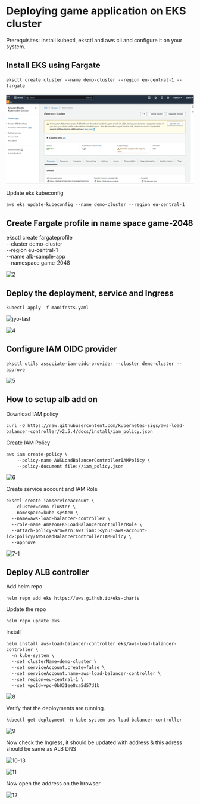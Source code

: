 # Deploying game application on EKS cluster

Prerequisites: Install kubectl, eksctl and aws cli and configure it on your system.

## Install EKS using Fargate

```
eksctl create cluster --name demo-cluster --region eu-central-1 --fargate
```

![alt text](1.png)

Update eks kubeconfig 
```
aws eks update-kubeconfig --name demo-cluster --region eu-central-1
```
## Create Fargate profile in name space game-2048

eksctl create fargateprofile \
    --cluster demo-cluster \
    --region eu-central-1 \
    --name alb-sample-app \
    --namespace game-2048

![2](https://github.com/Jyothidk/Deploying-game-application-on-EKS/assets/127189060/173a7e18-1165-4d83-a1c4-04cc2bf1ad6b)

## Deploy the deployment, service and Ingress
```
kubectl apply -f manifests.yaml
```

![jyo-last](https://github.com/Jyothidk/Deploying-game-application-on-EKS/assets/127189060/4e4deb76-6bd1-4d51-9fd6-b69c48691d73)


![4](https://github.com/Jyothidk/Deploying-game-application-on-EKS/assets/127189060/caa32590-26ef-4e5b-a2e9-f3d1e520535c)

## Configure IAM OIDC provider
```
eksctl utils associate-iam-oidc-provider --cluster demo-cluster --approve
```
![5](https://github.com/Jyothidk/Deploying-game-application-on-EKS/assets/127189060/c92d107a-6216-4b12-bc7e-48d3a1c4ccc3)

## How to setup alb add on

Download IAM policy

```
curl -O https://raw.githubusercontent.com/kubernetes-sigs/aws-load-balancer-controller/v2.5.4/docs/install/iam_policy.json
```

Create IAM Policy

```
aws iam create-policy \
    --policy-name AWSLoadBalancerControllerIAMPolicy \
    --policy-document file://iam_policy.json
```

![6](https://github.com/Jyothidk/Deploying-game-application-on-EKS/assets/127189060/8f26feac-eba1-4c78-aa42-c5faf574903b)

Create service account and IAM Role

```
eksctl create iamserviceaccount \
  --cluster=demo-cluster \
  --namespace=kube-system \
  --name=aws-load-balancer-controller \
  --role-name AmazonEKSLoadBalancerControllerRole \
  --attach-policy-arn=arn:aws:iam::<your-aws-account-id>:policy/AWSLoadBalancerControllerIAMPolicy \
  --approve
```

![7-1](https://github.com/Jyothidk/Deploying-game-application-on-EKS/assets/127189060/22969296-9905-4927-b9df-3f94cc96b03e)


## Deploy ALB controller

Add helm repo

```
helm repo add eks https://aws.github.io/eks-charts
```

Update the repo

```
helm repo update eks
```

Install

```
helm install aws-load-balancer-controller eks/aws-load-balancer-controller \            
  -n kube-system \
  --set clusterName=demo-cluster \
  --set serviceAccount.create=false \
  --set serviceAccount.name=aws-load-balancer-controller \
  --set region=eu-central-1 \
  --set vpcId=vpc-0b031ee8ca5d57d1b
```

![8](https://github.com/Jyothidk/Deploying-game-application-on-EKS/assets/127189060/dbffda08-f93a-47e7-a5e6-2c2c888f16ca)

Verify that the deployments are running.

```
kubectl get deployment -n kube-system aws-load-balancer-controller
```

![9](https://github.com/Jyothidk/Deploying-game-application-on-EKS/assets/127189060/3db8a096-8cdd-46e6-85a8-92a8a308a3ca)

Now check the Ingress, it should be updated with address & this adress should be same as ALB DNS

![10-13](https://github.com/Jyothidk/Deploying-game-application-on-EKS/assets/127189060/91789faf-fee7-4d2d-98ae-a9687d130f77)

![11](https://github.com/Jyothidk/Deploying-game-application-on-EKS/assets/127189060/494ef27e-7d4f-469b-b132-9efb03039990)

Now open the address on the browser

![12](https://github.com/Jyothidk/Deploying-game-application-on-EKS/assets/127189060/f70f2b73-5c5f-46b0-80d8-3980bdd57c20)

